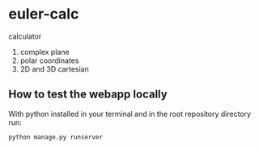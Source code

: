 # euler-calc

calculator
1. complex plane
2. polar coordinates
3. 2D and 3D cartesian

## How to test the webapp locally

With python installed in your terminal and in the root repository directory run:
```
python manage.py runserver
```

